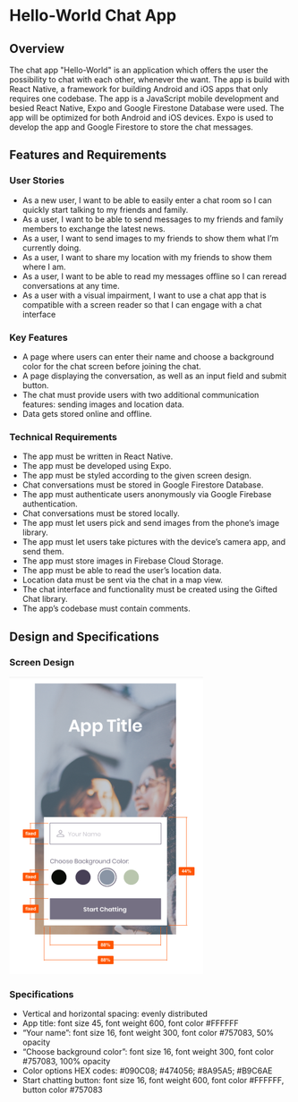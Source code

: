 # Hello-World Chat App

## Overview
The chat app "Hello-World" is an application which offers the user the possibility to chat with each other, whenever the want. 
The app is build with React Native, a framework for building Android and iOS apps that only requires one codebase.
The app is a JavaScript mobile development and besied React Native, Expo and Google Firestone Database were used.
The app will be optimized for both Android and iOS devices.
Expo is used to develop the app and Google Firestore to store the chat messages.

## Features and Requirements
### User Stories
* As a new user, I want to be able to easily enter a chat room so I can quickly start talking to my
friends and family.
* As a user, I want to be able to send messages to my friends and family members to exchange
the latest news.
* As a user, I want to send images to my friends to show them what I’m currently doing.
* As a user, I want to share my location with my friends to show them where I am.
* As a user, I want to be able to read my messages offline so I can reread conversations at any
time.
* As a user with a visual impairment, I want to use a chat app that is compatible with a screen
reader so that I can engage with a chat interface

### Key Features
* A page where users can enter their name and choose a background color for the chat screen
before joining the chat.
* A page displaying the conversation, as well as an input field and submit button.
* The chat must provide users with two additional communication features: sending images
and location data.
* Data gets stored online and offline.

### Technical Requirements
* The app must be written in React Native.
* The app must be developed using Expo.
* The app must be styled according to the given screen design.
* Chat conversations must be stored in Google Firestore Database.
* The app must authenticate users anonymously via Google Firebase authentication.
* Chat conversations must be stored locally.
* The app must let users pick and send images from the phone’s image library.
* The app must let users take pictures with the device’s camera app, and send them.
* The app must store images in Firebase Cloud Storage.
* The app must be able to read the user’s location data.
* Location data must be sent via the chat in a map view.
* The chat interface and functionality must be created using the Gifted Chat library.
* The app’s codebase must contain comments.

## Design and Specifications
### Screen Design
![hello-world Welcome Screen](https://github.com/elzneik/hello-world/blob/master/picture/AppDesign.PNG)
### Specifications
* Vertical and horizontal spacing: evenly distributed
* App title: font size 45, font weight 600, font color #FFFFFF
* “Your name”: font size 16, font weight 300, font color #757083, 50% opacity
* “Choose background color”: font size 16, font weight 300, font color #757083, 100% opacity
* Color options HEX codes: #090C08; #474056; #8A95A5; #B9C6AE
* Start chatting button: font size 16, font weight 600, font color #FFFFFF, button color #757083

